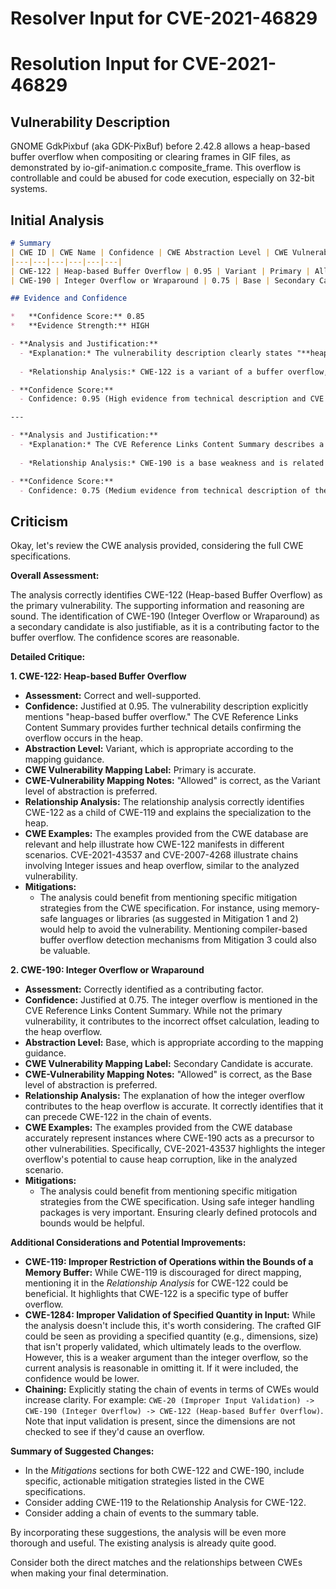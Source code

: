 # Resolver Input for CVE-2021-46829

# Resolution Input for CVE-2021-46829

## Vulnerability Description
GNOME GdkPixbuf (aka GDK-PixBuf) before 2.42.8 allows a heap-based buffer overflow when compositing or clearing frames in GIF files, as demonstrated by io-gif-animation.c composite_frame. This overflow is controllable and could be abused for code execution, especially on 32-bit systems.

## Initial Analysis
```markdown
# Summary 
| CWE ID | CWE Name | Confidence | CWE Abstraction Level | CWE Vulnerability Mapping Label | CWE-Vulnerability Mapping Notes |
|---|---|---|---|---|---|
| CWE-122 | Heap-based Buffer Overflow | 0.95 | Variant | Primary | Allowed |
| CWE-190 | Integer Overflow or Wraparound | 0.75 | Base | Secondary Candidate | Allowed |

## Evidence and Confidence

*   **Confidence Score:** 0.85
*   **Evidence Strength:** HIGH

- **Analysis and Justification:**  
  - *Explanation:* The vulnerability description clearly states "**heap-based buffer overflow**" and the CVE Reference Links Content Summary confirms that a heap buffer overflow vulnerability exists in the `composite_frame()` function within `io-gif-animation.c` of the `gdk-pixbuf` library. The description notes that an incorrect offset calculation leads to writing data beyond the allocated buffer, causing the overflow. This aligns directly with CWE-122 (Heap-based Buffer Overflow). The MITRE mapping guidance for CWE-122 designates it as ALLOWED, reinforcing its appropriateness. Furthermore, the CVE Reference Links Content Summary mentions that the overflow is controllable and could be abused for code execution, especially on 32-bit systems.
  
  - *Relationship Analysis:* CWE-122 is a variant of a buffer overflow, specifying its location in the heap. It is related to other buffer overflow CWEs but is the most specific match given the "heap-based" nature of the vulnerability. It is a child of CWE-119 (Improper Restriction of Operations within the Bounds of a Memory Buffer).

- **Confidence Score:**  
  - Confidence: 0.95 (High evidence from technical description and CVE reference materials)

---

- **Analysis and Justification:**  
  - *Explanation:* The CVE Reference Links Content Summary describes a **signed integer overflow** in the calculation of the `offset` variable. When the calculated offset exceeds `INT32_MAX`, it wraps around to a negative value. This aligns with CWE-190 (Integer Overflow or Wraparound). While the primary issue is the heap overflow, the integer overflow is a contributing factor that leads to the out-of-bounds write. The MITRE mapping guidance for CWE-190 designates it as ALLOWED, reinforcing its appropriateness.
  
  - *Relationship Analysis:* CWE-190 is a base weakness and is related to other numeric errors but accurately reflects the signed integer overflow in the offset calculation. It can precede CWE-122 because the integer overflow contributes to the heap overflow.

- **Confidence Score:**  
  - Confidence: 0.75 (Medium evidence from technical description of the signed integer overflow contributing to the heap overflow.)
```

## Criticism
Okay, let's review the CWE analysis provided, considering the full CWE specifications.

**Overall Assessment:**

The analysis correctly identifies CWE-122 (Heap-based Buffer Overflow) as the primary vulnerability. The supporting information and reasoning are sound. The identification of CWE-190 (Integer Overflow or Wraparound) as a secondary candidate is also justifiable, as it is a contributing factor to the buffer overflow. The confidence scores are reasonable.

**Detailed Critique:**

**1. CWE-122: Heap-based Buffer Overflow**

*   **Assessment:** Correct and well-supported.
*   **Confidence:** Justified at 0.95. The vulnerability description explicitly mentions "heap-based buffer overflow." The CVE Reference Links Content Summary provides further technical details confirming the overflow occurs in the heap.
*   **Abstraction Level:** Variant, which is appropriate according to the mapping guidance.
*   **CWE Vulnerability Mapping Label:** Primary is accurate.
*   **CWE-Vulnerability Mapping Notes:** "Allowed" is correct, as the Variant level of abstraction is preferred.
*   **Relationship Analysis:** The relationship analysis correctly identifies CWE-122 as a child of CWE-119 and explains the specialization to the heap.
*   **CWE Examples:** The examples provided from the CWE database are relevant and help illustrate how CWE-122 manifests in different scenarios. CVE-2021-43537 and CVE-2007-4268 illustrate chains involving Integer issues and heap overflow, similar to the analyzed vulnerability.
*   **Mitigations:**
    *   The analysis could benefit from mentioning specific mitigation strategies from the CWE specification. For instance, using memory-safe languages or libraries (as suggested in Mitigation 1 and 2) would help to avoid the vulnerability. Mentioning compiler-based buffer overflow detection mechanisms from Mitigation 3 could also be valuable.

**2. CWE-190: Integer Overflow or Wraparound**

*   **Assessment:** Correctly identified as a contributing factor.
*   **Confidence:** Justified at 0.75. The integer overflow is mentioned in the CVE Reference Links Content Summary. While not the primary vulnerability, it contributes to the incorrect offset calculation, leading to the heap overflow.
*   **Abstraction Level:** Base, which is appropriate according to the mapping guidance.
*   **CWE Vulnerability Mapping Label:** Secondary Candidate is accurate.
*   **CWE-Vulnerability Mapping Notes:** "Allowed" is correct, as the Base level of abstraction is preferred.
*   **Relationship Analysis:** The explanation of how the integer overflow contributes to the heap overflow is accurate. It correctly identifies that it can precede CWE-122 in the chain of events.
*   **CWE Examples:** The examples provided from the CWE database accurately represent instances where CWE-190 acts as a precursor to other vulnerabilities. Specifically, CVE-2021-43537 highlights the integer overflow's potential to cause heap corruption, like in the analyzed scenario.
*   **Mitigations:**
    *   The analysis could benefit from mentioning specific mitigation strategies from the CWE specification. Using safe integer handling packages is very important. Ensuring clearly defined protocols and bounds would be helpful.

**Additional Considerations and Potential Improvements:**

*   **CWE-119: Improper Restriction of Operations within the Bounds of a Memory Buffer:** While CWE-119 is discouraged for direct mapping, mentioning it in the *Relationship Analysis* for CWE-122 could be beneficial. It highlights that CWE-122 is a specific type of buffer overflow.
*   **CWE-1284: Improper Validation of Specified Quantity in Input:** While the analysis doesn't include this, it's worth considering. The crafted GIF could be seen as providing a specified quantity (e.g., dimensions, size) that isn't properly validated, which ultimately leads to the overflow. However, this is a weaker argument than the integer overflow, so the current analysis is reasonable in omitting it. If it were included, the confidence would be lower.
*   **Chaining:** Explicitly stating the chain of events in terms of CWEs would increase clarity.  For example: `CWE-20 (Improper Input Validation) -> CWE-190 (Integer Overflow) -> CWE-122 (Heap-based Buffer Overflow)`.  Note that input validation is present, since the dimensions are not checked to see if they'd cause an overflow.

**Summary of Suggested Changes:**

*   In the *Mitigations* sections for both CWE-122 and CWE-190, include specific, actionable mitigation strategies listed in the CWE specifications.
*   Consider adding CWE-119 to the Relationship Analysis for CWE-122.
*   Consider adding a chain of events to the summary table.

By incorporating these suggestions, the analysis will be even more thorough and useful. The existing analysis is already quite good.

Consider both the direct matches and the relationships between CWEs
when making your final determination.
        